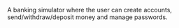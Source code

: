 A banking simulator where the user can create accounts, send/withdraw/deposit money and manage passwords.

